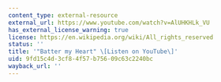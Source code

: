 ```yaml
---
content_type: external-resource
external_url: https://www.youtube.com/watch?v=AlUHKHLk_VU
has_external_license_warning: true
license: https://en.wikipedia.org/wiki/All_rights_reserved
status: ''
title: '"Batter my Heart" \[Listen on YouTube\]'
uid: 9fd15c4d-3cf8-4f57-b756-09c63c2240bc
wayback_url: ''
---
```

